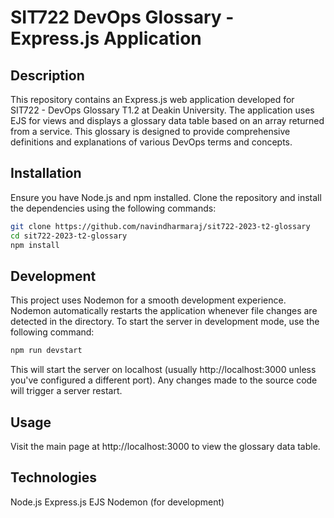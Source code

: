 # SIT722 DevOps Glossary - Express.js Application

## Description

This repository contains an Express.js web application developed for SIT722 - DevOps Glossary T1.2 at Deakin University. The application uses EJS for views and displays a glossary data table based on an array returned from a service. This glossary is designed to provide comprehensive definitions and explanations of various DevOps terms and concepts.

## Installation

Ensure you have Node.js and npm installed. Clone the repository and install the dependencies using the following commands:

```bash
git clone https://github.com/navindharmaraj/sit722-2023-t2-glossary
cd sit722-2023-t2-glossary
npm install
```
## Development
This project uses Nodemon for a smooth development experience. Nodemon automatically restarts the application whenever file changes are detected in the directory. To start the server in development mode, use the following command:

```bash
npm run devstart
```

This will start the server on localhost (usually http://localhost:3000 unless you've configured a different port). Any changes made to the source code will trigger a server restart.

## Usage
Visit the main page at http://localhost:3000 to view the glossary data table.

## Technologies
Node.js
Express.js
EJS
Nodemon (for development)